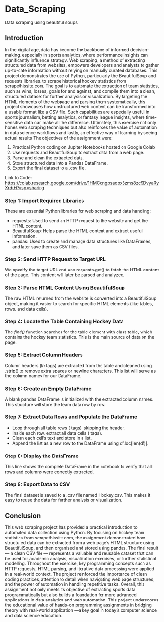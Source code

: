 # Data_Scraping
Data scraping using beautiful soups

## Introduction
In the digital age, data has become the backbone of informed decision-making, especially in sports analytics, where performance insights can significantly influence strategy. Web scraping, a method of extracting structured data from websites, empowers developers and analysts to gather up-to-date information without relying on manually curated databases. This project demonstrates the use of 
Python, particularly the BeautifulSoup and requests libraries, to scrape historical hockey statistics 
from scrapethissite.com. The goal is to automate the extraction of team statistics, such as wins, losses, 
goals for and against, and compile them into a clean, structured dataset for further analysis or 
visualization. 
By targeting the HTML elements of the webpage and parsing them systematically, this project 
showcases how unstructured web content can be transformed into a usable format like a CSV file. Such 
capabilities are especially useful in sports journalism, betting analytics, or fantasy league insights, 
where time-sensitive data can make all the difference. Ultimately, this exercise not only hones web 
scraping techniques but also reinforces the value of automation in data science workflows and lastly, 
an effective way of learning by seeing actual results 
The objectives of the assignment were: 
1.  Practical Python coding on Jupiter Notebooks hosted on Google Colab
2.  Use requests and BeautifulSoup to extract data from a web page.
3.  Parse and clean the extracted data.
4.  Store structured data into a Pandas DataFrame.
5.  Export the final dataset to a .csv file.

Link to Code: https://colab.research.google.com/drive/1HMCdngpsaqpx3zms8zc9DvyaRyXrdtH?usp=sharing 
### Step 1: Import Required Libraries 
These are essential Python libraries for web scraping and data handling: 
* requests: Used to send an HTTP request to the website and get the HTML content.
* BeautifulSoup: Helps parse the HTML content and extract useful information.
* pandas: Used to create and manage data structures like DataFrames, and later save them as CSV files. 

### Step 2: Send HTTP Request to Target URL 
We specify the target URL and use requests.get() to fetch the HTML content of the page. This content 
will later be parsed and analyzed. 


### Step 3: Parse HTML Content Using BeautifulSoup 
The raw HTML returned from the website is converted into a BeautifulSoup object, making it easier to 
search for specific HTML elements (like tables, rows, and data cells). 


### Step 4: Locate the Table Containing Hockey Data 
The *find()* function searches for the table element with class table, which contains the hockey team 
statistics. This is the main source of data on the page. 


### Step 5: Extract Column Headers 
Column headers (*th* tags) are extracted from the table and cleaned using .strip() to remove extra 
spaces or newline characters. This list will serve as the column names for our DataFrame. 


### Step 6: Create an Empty DataFrame 
A blank pandas DataFrame is initialized with the extracted column names. This structure will store the 
team data row by row. 
### Step 7: Extract Data Rows and Populate the DataFrame 
* Loop through all table rows (*<tr>* tags), skipping the header.
* Inside each row, extract all data cells (*<td>* tags).
* Clean each cell’s text and store in a list.
* Append the list as a new row to the DataFrame using df.loc[len(df)].


  
### Step 8: Display the DataFrame 
This line shows the complete DataFrame in the notebook to verify that all rows and columns were 
correctly extracted. 
### Step 9: Export Data to CSV 
The final dataset is saved to a .csv file named Hockey.csv. This makes it easy to reuse the data for 
further analysis or visualization.

## Conclusion

This web scraping project has provided a practical introduction to automated data collection using 
Python. By focusing on hockey team statistics from scrapethissite.com, the assignment demonstrated 
how structured data can be extracted from a web page’s HTML structure using BeautifulSoup, and 
then organised and stored using pandas. The final result — a clean CSV file — represents a valuable 
and reusable dataset that can be used for academic analysis, visualization exercises, or further 
statistical modelling. 
Throughout the exercise, key programming concepts such as HTTP requests, HTML parsing, and 
iterative data processing were applied in a real-world context. The project reinforced the importance 
of clean coding practices, attention to detail when navigating web page structures, and the power of 
automation in handling repetitive tasks. Overall, this assignment not only meets its objective of 
extracting sports data programmatically but also builds a foundation for more advanced applications 
in data analytics and web automation. 
This project underscores the educational value of hands-on programming assignments in bridging 
theory with real-world application —a key goal in today’s computer science and data science 
education. 
